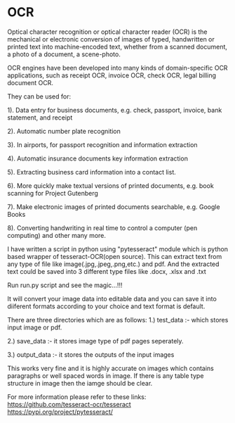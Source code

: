 # OCR

Optical character recognition or optical character reader (OCR) is the mechanical or electronic conversion of images of typed, handwritten or printed text into machine-encoded text, whether from a scanned document, a photo of a document, a scene-photo. 

OCR engines have been developed into many kinds of domain-specific OCR applications, such as receipt OCR, invoice OCR, check OCR, legal billing document OCR.

They can be used for:

1). Data entry for business documents, e.g. check, passport, invoice, bank statement, and receipt

2). Automatic number plate recognition

3). In airports, for passport recognition and information extraction

4). Automatic insurance documents key information extraction

5). Extracting business card information into a contact list.

6). More quickly make textual versions of printed documents, e.g. book scanning for Project Gutenberg

7). Make electronic images of printed documents searchable, e.g. Google Books

8). Converting handwriting in real time to control a computer (pen computing) and other many more.


I have written a script in python using "pytesseract" module which is python based wrapper of tesseract-OCR(open source).
This can extract text from any type of file like image(.jpg,.jpeg,.png,etc.) and pdf. And the extracted text could be saved into 3 different type files like .docx, .xlsx and .txt


Run run.py script and see the magic...!!!

It will convert your image data into editable data and you can save it into  diiferent formats according to your choice and text format is default.

There are three directories which are as follows:
1.) test_data :- which stores input image or pdf.

2.) save_data :- it stores image type of pdf pages seperately.

3.) output_data :- it stores the outputs of the input images


This works very fine and it is highly accurate on images which contains paragraphs or well spaced words in image. If there is any table type structure in image then the iamge should be clear.

For more information please refer to these links: https://github.com/tesseract-ocr/tesseract
https://pypi.org/project/pytesseract/




